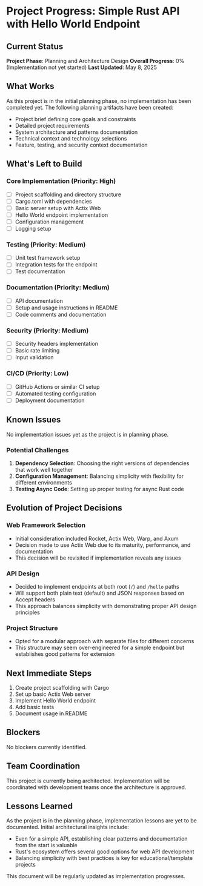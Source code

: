 # Project Progress: Simple Rust API with Hello World Endpoint

## Current Status
**Project Phase**: Planning and Architecture Design
**Overall Progress**: 0% (Implementation not yet started)
**Last Updated**: May 8, 2025

## What Works
As this project is in the initial planning phase, no implementation has been completed yet. The following planning artifacts have been created:

- Project brief defining core goals and constraints
- Detailed project requirements
- System architecture and patterns documentation
- Technical context and technology selections
- Feature, testing, and security context documentation

## What's Left to Build

### Core Implementation (Priority: High)
- [ ] Project scaffolding and directory structure
- [ ] Cargo.toml with dependencies
- [ ] Basic server setup with Actix Web
- [ ] Hello World endpoint implementation
- [ ] Configuration management
- [ ] Logging setup

### Testing (Priority: Medium)
- [ ] Unit test framework setup
- [ ] Integration tests for the endpoint
- [ ] Test documentation

### Documentation (Priority: Medium)
- [ ] API documentation
- [ ] Setup and usage instructions in README
- [ ] Code comments and documentation

### Security (Priority: Medium)
- [ ] Security headers implementation
- [ ] Basic rate limiting
- [ ] Input validation

### CI/CD (Priority: Low)
- [ ] GitHub Actions or similar CI setup
- [ ] Automated testing configuration
- [ ] Deployment documentation

## Known Issues
No implementation issues yet as the project is in planning phase.

### Potential Challenges
1. **Dependency Selection**: Choosing the right versions of dependencies that work well together
2. **Configuration Management**: Balancing simplicity with flexibility for different environments
3. **Testing Async Code**: Setting up proper testing for async Rust code

## Evolution of Project Decisions

### Web Framework Selection
- Initial consideration included Rocket, Actix Web, Warp, and Axum
- Decision made to use Actix Web due to its maturity, performance, and documentation
- This decision will be revisited if implementation reveals any issues

### API Design
- Decided to implement endpoints at both root (`/`) and `/hello` paths
- Will support both plain text (default) and JSON responses based on Accept headers
- This approach balances simplicity with demonstrating proper API design principles

### Project Structure
- Opted for a modular approach with separate files for different concerns
- This structure may seem over-engineered for a simple endpoint but establishes good patterns for extension

## Next Immediate Steps
1. Create project scaffolding with Cargo
2. Set up basic Actix Web server
3. Implement Hello World endpoint
4. Add basic tests
5. Document usage in README

## Blockers
No blockers currently identified.

## Team Coordination
This project is currently being architected. Implementation will be coordinated with development teams once the architecture is approved.

## Lessons Learned
As the project is in the planning phase, implementation lessons are yet to be documented. Initial architectural insights include:

- Even for a simple API, establishing clear patterns and documentation from the start is valuable
- Rust's ecosystem offers several good options for web API development
- Balancing simplicity with best practices is key for educational/template projects

This document will be regularly updated as implementation progresses.
